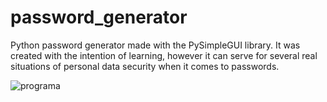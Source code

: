 # password_generator
Python password generator made with the PySimpleGUI library. It was created with the intention of learning, however it can serve for several real situations of personal data security when it comes to passwords.

![programa](https://user-images.githubusercontent.com/64646796/148648044-4a06b89c-f5d0-4a48-bab1-db0a5f33bf59.png)

